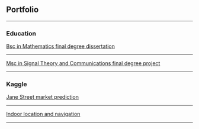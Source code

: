 ## Portfolio

---

### Education 

[Bsc in Mathematics final degree dissertation](/pdf/TD.pdf)

---

[Msc in Signal Theory and Communications final degree project](https://github.com/BorjaGomezSolorzano/deep-trader)

---

### Kaggle

[Jane Street market prediction](https://www.kaggle.com/c/jane-street-market-prediction)

---

[Indoor location and navigation](https://www.kaggle.com/c/indoor-location-navigation)

---
